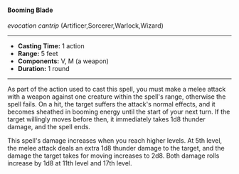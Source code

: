 #### Booming Blade
*evocation cantrip* (Artificer,Sorcerer,Warlock,Wizard)
___
- **Casting Time:** 1 action
- **Range:** 5 feet
- **Components:** V, M (a weapon)
- **Duration:** 1 round
---
As part of the action used to cast this spell, you must make a melee attack with a weapon against one creature within the spell's range, otherwise the spell fails. On a hit, the target suffers the attack's normal effects, and it becomes sheathed in booming energy until the start of your next turn. If the target willingly moves before then, it immediately takes 1d8 thunder damage, and the spell ends.

This spell's damage increases when you reach higher levels. At 5th level, the melee attack deals an extra 1d8 thunder damage to the target, and the damage the target takes for moving increases to 2d8. Both damage rolls increase by 1d8 at 11th level and 17th level.

